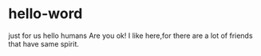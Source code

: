 # hello-word
just for us
hello humans
Are you ok!
I like here,for there are a lot of friends that have same spirit.
